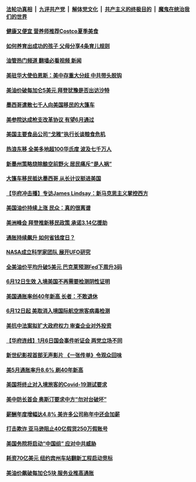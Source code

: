 ####  [法轮功真相](../../../../basic/blob/master/README.md?t=06132201) &nbsp;|&nbsp; [九评共产党](../../../../9ping.md/blob/master/README.md?t=06132201) &nbsp;|&nbsp; [解体党文化](../../../../jtdwh.md/blob/master/README.md?t=06132201)  &nbsp;|&nbsp; [共产主义的终极目的](../../../../gczydzjmd.md/blob/master/README.md?t=06132201) &nbsp;|&nbsp; [魔鬼在统治我们的世界](../../../../mgztzwmdsj.md/blob/master/README.md?t=06132201) 

#### [健康又便宜 营养师推荐Costco夏季美食](../pages/prog203/a103454519.md?t=06132201) 

#### [如何养育出成功的孩子 父母分享4条育儿规则](../pages/prog203/a103454160.md?t=06132201) 

#### [油管热门频道 翻墙必看视频 新闻](http://45.76.130.85:81/youtube.html?06132201)

#### [美驻华大使伯恩斯：美中存重大分歧 中共带头脱钩](../pages/prog203/a103454001.md?t=06132201) 

#### [美油价破每加仑5美元 拜登犹豫是否出访沙特](../pages/prog203/a103454011.md?t=06132201) 

#### [墨西哥遣散七千人向美国移民的大篷车](../pages/prog203/a103453915.md?t=06132201) 

#### [美参院达成枪支改革协议 有望6月通过](../pages/prog203/a103453843.md?t=06132201) 

#### [美国主要食品公司“戈雅”执行长谈粮食危机](../pages/prog203/a103453921.md?t=06132201) 

#### [热浪东移 全美多地超100华氏度 波及七千万人](../pages/prog203/a103453800.md?t=06132201) 

#### [新墨州策略烧除酿空前野火 居民痛斥“是人祸”](../pages/prog203/a103453619.md?t=06132201) 

#### [大篷车移民抵达墨西哥 从长计议挺进美国](../pages/prog203/a103453364.md?t=06132201) 

#### [【华府冲击播】专访James Lindsay：新马克思主义掌控西方](../pages/prog203/a103453359.md?t=06132201) 

#### [美国油价持续上涨 民众：真的很离谱](../pages/prog203/a103453356.md?t=06132201) 

#### [美洲峰会 拜登推新移民政策 承诺3.14亿援助](../pages/prog203/a103453354.md?t=06132201) 

#### [通胀持续飙升 如何省钱度日？](../pages/prog203/a103453303.md?t=06132201) 

#### [NASA成立科学家团队 展开UFO研究](../pages/prog203/a103453184.md?t=06132201) 

#### [全美油价平均升破5美元 巴克莱预测Fed下周升3码](../pages/prog203/a103453029.md?t=06132201) 

#### [6月12日生效 入境美国不再需要检测阴性证明](../pages/prog203/a103452776.md?t=06132201) 

#### [美国通胀率创40年新高 长者：不敢退休](../pages/prog203/a103452781.md?t=06132201) 

#### [6月12日起 美取消入境国际航空旅客病毒检测](../pages/prog203/a103452644.md?t=06132201) 

#### [美抗中法案拟扩大政府权力 审查企业对外投资](../pages/prog203/a103452370.md?t=06132201) 

#### [【华府连线】1月6日国会事件听证会 两党立场不同](../pages/prog203/a103452432.md?t=06132201) 

#### [新世纪影视首部无声影片 《一张传单》令观众回味](../pages/prog203/a103452412.md?t=06132201) 

#### [美5月通胀率升8.6% 刷40年新高](../pages/prog203/a103452344.md?t=06132201) 

#### [美国将终止对入境旅客的Covid-19测试要求](../pages/prog203/a103452246.md?t=06132201) 

#### [美中防长首会 奥斯汀要求中方“勿对台破坏”](../pages/prog203/a103452222.md?t=06132201) 

#### [薪酬年度增幅达4.8% 美许多公司称年中还会加薪](../pages/prog203/a103452217.md?t=06132201) 

#### [打击欺诈 亚马逊阻止40亿假货250万假账号](../pages/prog203/a103452089.md?t=06132201) 

#### [美国务院将启动“中国组” 应对中共威胁](../pages/prog203/a103451958.md?t=06132201) 

#### [耗资70亿美元 纽约宾州车站翻新工程启动竞标](../pages/prog203/a103451864.md?t=06132201) 

#### [美油价飙破每加仑5块 服务业推高通胀](../pages/prog203/a103451871.md?t=06132201) 

<img src='http://gfw-breaker.win/goodnews/indexes/prog203.md' width='0px' height='0px'/>
